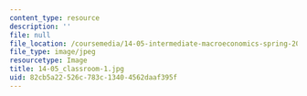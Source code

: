 ```yaml
---
content_type: resource
description: ''
file: null
file_location: /coursemedia/14-05-intermediate-macroeconomics-spring-2013/82cb5a22526c783c13404562daaf395f_14-05_classroom-1.jpg
file_type: image/jpeg
resourcetype: Image
title: 14-05_classroom-1.jpg
uid: 82cb5a22-526c-783c-1340-4562daaf395f
---
```

